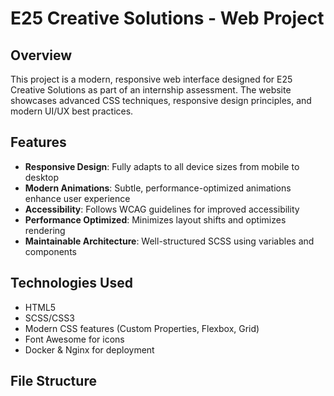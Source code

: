 # E25 Creative Solutions - Web Project

## Overview

This project is a modern, responsive web interface designed for E25 Creative Solutions as part of an internship assessment. The website showcases advanced CSS techniques, responsive design principles, and modern UI/UX best practices.

## Features

- **Responsive Design**: Fully adapts to all device sizes from mobile to desktop
- **Modern Animations**: Subtle, performance-optimized animations enhance user experience
- **Accessibility**: Follows WCAG guidelines for improved accessibility
- **Performance Optimized**: Minimizes layout shifts and optimizes rendering
- **Maintainable Architecture**: Well-structured SCSS using variables and components

## Technologies Used

- HTML5
- SCSS/CSS3
- Modern CSS features (Custom Properties, Flexbox, Grid)
- Font Awesome for icons
- Docker & Nginx for deployment

## File Structure
